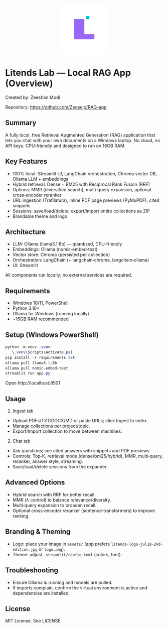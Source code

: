 <p align="center">
  <img src="../assets/litends-logo-jul18-2nd-edition.jpg" alt="Litends Lab" width="160" />
</p>

# Litends Lab — Local RAG App (Overview)

Created by: Zeeshan Modi

Repository: https://github.com/Zeesejo/RAG-app

## Summary
A fully local, free Retrieval Augmented Generation (RAG) application that lets you chat with your own documents on a Windows laptop. No cloud, no API keys. CPU‑friendly and designed to run on 16GB RAM.

## Key Features
- 100% local: Streamlit UI, LangChain orchestration, Chroma vector DB, Ollama LLM + embeddings
- Hybrid retrieval: Dense + BM25 with Reciprocal Rank Fusion (RRF)
- Options: MMR (diversified search), multi‑query expansion, optional cross‑encoder reranker
- URL ingestion (Trafilatura), inline PDF page previews (PyMuPDF), cited snippets
- Sessions: save/load/delete; export/import entire collections as ZIP
- Brandable theme and logo

## Architecture
- LLM: Ollama (llama3.1:8b) — quantized, CPU‑friendly
- Embeddings: Ollama (nomic‑embed‑text)
- Vector store: Chroma (persisted per collection)
- Orchestration: LangChain (+ langchain‑chroma, langchain‑ollama)
- UI: Streamlit

All components run locally; no external services are required.

## Requirements
- Windows 10/11, PowerShell
- Python 3.10+
- Ollama for Windows (running locally)
- ~16GB RAM recommended

## Setup (Windows PowerShell)
```powershell
python -m venv .venv
. .\.venv\Scripts\Activate.ps1
pip install -r requirements.txt
ollama pull llama3.1:8b
ollama pull nomic-embed-text
streamlit run app.py
```
Open http://localhost:8501

## Usage
1) Ingest tab
- Upload PDFs/TXT/DOCX/MD or paste URLs; click Ingest to index.
- Manage collections per project/topic.
- Export/Import collection to move between machines.

2) Chat tab
- Ask questions; see cited answers with snippets and PDF previews.
- Controls: Top‑K, retrieval mode (dense/bm25/hybrid), MMR, multi‑query, reranker, answer style, streaming.
- Save/load/delete sessions from the expander.

## Advanced Options
- Hybrid search with RRF for better recall.
- MMR (λ control) to balance relevance/diversity.
- Multi‑query expansion to broaden recall.
- Optional cross‑encoder reranker (sentence‑transformers) to improve ranking.

## Branding & Theming
- Logo: place your image in `assets/` (app prefers `litends-logo-jul18-2nd-edition.jpg` or `logo.png`).
- Theme: adjust `.streamlit/config.toml` (colors, font).

## Troubleshooting
- Ensure Ollama is running and models are pulled.
- If imports complain, confirm the virtual environment is active and dependencies are installed.

## License
MIT License. See LICENSE.
